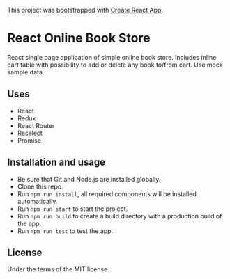 This project was bootstrapped with [Create React App](https://github.com/facebook/create-react-app).

# React Online Book Store

React single page application of simple online book store. Includes inline cart table with possibility to add or delete any book to/from cart. Use mock sample data.

## Uses

- React
- Redux
- React Router
- Reselect
- Promise

## Installation and usage

- Be sure that Git and Node.js are installed globally.
- Clone this repo.
- Run `npm run install`, all required components will be installed automatically.
- Run `npm run start` to start the project.
- Run `npm run build` to create a build directory with a production build of the app.
- Run `npm run test` to test the app.

## License

Under the terms of the MIT license.

